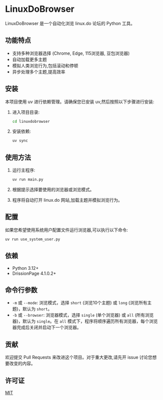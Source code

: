 # LinuxDoBrowser

LinuxDoBrowser 是一个自动化浏览 linux.do 论坛的 Python 工具。

## 功能特点

- 支持多种浏览器选择 (Chrome, Edge, 115浏览器, 豆包浏览器)
- 自动加载更多主题
- 模拟人类浏览行为,包括滚动和停顿
- 异步处理多个主题,提高效率

## 安装

本项目使用 uv 进行依赖管理。请确保您已安装 uv,然后按照以下步骤进行安装:

1. 进入项目目录:
   ```bash
   cd linuxdobrowser
   ```

2. 安装依赖:
   ```bash
   uv sync
   ```

## 使用方法

1. 运行主程序:
   ```bash
   uv run main.py
   ```

2. 根据提示选择要使用的浏览器或浏览模式。

3. 程序将自动打开 linux.do 网站,加载主题并模拟浏览行为。

## 配置

如果您希望使用系统用户配置文件运行浏览器,可以执行以下命令:
```bash
uv run use_system_user.py
```

## 依赖

- Python 3.12+
- DrissionPage 4.1.0.2+

## 命令行参数

- `-m` 或 `--mode`: 浏览模式，选择 `short` (浏览10个主题) 或 `long` (浏览所有主题)，默认为 `short`。
- `-b` 或 `--browser`: 浏览器模式，选择 `single` (单个浏览器) 或 `all` (所有浏览器)，默认为 `single`。在 `all` 模式下，程序将顺序遍历所有浏览器，每个浏览器完成后关闭并启动下一个浏览器。

## 贡献

欢迎提交 Pull Requests 来改进这个项目。对于重大更改,请先开 issue 讨论您想要改变的内容。

## 许可证

[MIT](https://choosealicense.com/licenses/mit/)
